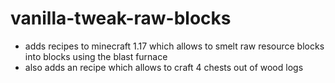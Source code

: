 # vanilla-tweak-raw-blocks
- adds recipes to minecraft 1.17 which allows to smelt raw resource blocks into blocks using the blast furnace
- also adds an recipe which allows to craft 4 chests out of wood logs
